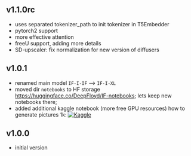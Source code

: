 v1.1.0rc
-------

- uses separated tokenizer_path to init tokenizer in T5Embedder
- pytorch2 support
- more effective attention
- freeU support, adding more details
- SD-upscaler: fix normalization for new version of diffusers

v1.0.1
------

- renamed main model `IF-I-IF` --> `IF-I-XL`
- moved dir `notebooks` to HF storage https://huggingface.co/DeepFloyd/IF-notebooks; lets keep new notebooks there;
- added additional kaggle notebook (more free GPU resources) how to generate pictures 1k: [![Kaggle](https://kaggle.com/static/images/open-in-kaggle.svg)](https://www.kaggle.com/code/shonenkov/deepfloyd-if-4-3b-generator-of-pictures)

v1.0.0
------

- initial version

